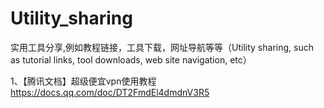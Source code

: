 # Utility_sharing
实用工具分享,例如教程链接，工具下载，网址导航等等（Utility sharing, such as tutorial links, tool downloads, web site navigation, etc）

1、【腾讯文档】超级便宜vpn使用教程
https://docs.qq.com/doc/DT2FmdEl4dmdnV3R5
